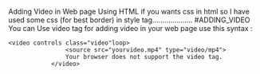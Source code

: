 Adding Video in Web page Using HTML 
if you wants css in html 
so I have used some css (for best border)
in style tag....................
#ADDING_VIDEO
You can Use video tag for adding video in your 
web page use this syntax :
```
<video controls class="video"loop>
                <source src="yourvideo.mp4" type="video/mp4">
                Your browser does not support the video tag.
            </video>
```

